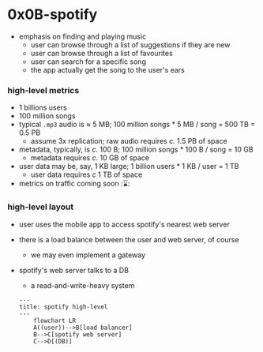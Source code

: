 # 0x0B-spotify
* emphasis on finding and playing music
     - user can browse through a list of suggestions if they are new
     - user can browse through a list of favourites
     - user can search for a specific song
     - the app actually get the song to the user's ears
### high-level metrics
* 1 billions users
* 100 million songs
* typical `.mp3` audio is &approx; 5 MB; 100 million songs * 5 MB / song = 500 TB = 0.5 PB
    - assume 3x replication; raw audio requires *c.* 1.5 PB of space
* metadata, typically, is *c.* 100 B; 100 million songs * 100 B / song = 10 GB
    - metadata requires *c.* 10 GB of space
* user data may be, say, 1 KB large; 1 billion users * 1 KB / user = 1 TB
    - user data requires *c* 1 TB of space
* metrics on traffic coming soon ::hourglass::
### high-level layout
* user uses the mobile app to access spotify's nearest web server
* there is a load balance between the user and web server, of course
    - we may even implement a gateway
* spotify's web server talks to a DB
     - a read-and-write-heavy system

    ```mermaid
    ---
    title: spotify high-level
    ---
        flowchart LR
        A((user))-->B[load balancer]
        B-->C[spotify web server]
        C-->D[(DB)]
    ```

